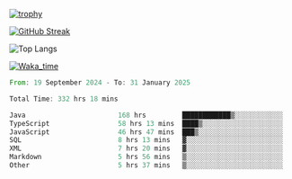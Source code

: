 <!--
**ren-joey/ren-joey** is a ✨ _special_ ✨ repository because its `README.md` (this file) appears on your GitHub profile.

Here are some ideas to get you started:

- 🔭 I’m currently working on ...
- 🌱 I’m currently learning ...
- 👯 I’m looking to collaborate on ...
- 🤔 I’m looking for help with ...
- 💬 Ask me about ...
- 📫 How to reach me: ...
- 😄 Pronouns: ...
- ⚡ Fun fact: ...
-->

[![trophy](https://github-profile-trophy.vercel.app/?username=ren-joey&theme=darkhub&column=5)](https://github.com/ren-joey)

[![GitHub Streak](https://streak-stats.demolab.com/?user=ren-joey&theme=dark)](https://github.com/ren-joey)

![Top Langs](https://github-readme-stats.vercel.app/api/top-langs?username=ren-joey&show_icons=true&layout=compact&locale=en&hide=html,CSS,scss,Pug,Twig&theme=dark)

[![Waka_time](https://github-readme-stats.vercel.app/api/wakatime?username=joeyren&theme=dark)](https://github.com/ren-joey)

<!--START_SECTION:waka-->

```rust
From: 19 September 2024 - To: 31 January 2025

Total Time: 332 hrs 18 mins

Java                       168 hrs         ████████████▒░░░░░░░░░░░░   49.72 %
TypeScript                 58 hrs 13 mins  ████▒░░░░░░░░░░░░░░░░░░░░   17.23 %
JavaScript                 46 hrs 47 mins  ███▒░░░░░░░░░░░░░░░░░░░░░   13.85 %
SQL                        8 hrs 13 mins   ▓░░░░░░░░░░░░░░░░░░░░░░░░   02.43 %
XML                        7 hrs 20 mins   ▓░░░░░░░░░░░░░░░░░░░░░░░░   02.17 %
Markdown                   5 hrs 56 mins   ▒░░░░░░░░░░░░░░░░░░░░░░░░   01.76 %
Other                      5 hrs 37 mins   ▒░░░░░░░░░░░░░░░░░░░░░░░░   01.66 %
```

<!--END_SECTION:waka-->
